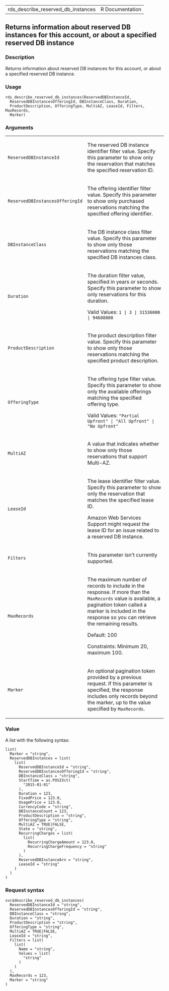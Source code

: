 <table style="width: 100%;">
<tbody>
<tr class="odd">
<td>rds_describe_reserved_db_instances</td>
<td style="text-align: right;">R Documentation</td>
</tr>
</tbody>
</table>

## Returns information about reserved DB instances for this account, or about a specified reserved DB instance

### Description

Returns information about reserved DB instances for this account, or
about a specified reserved DB instance.

### Usage

    rds_describe_reserved_db_instances(ReservedDBInstanceId,
      ReservedDBInstancesOfferingId, DBInstanceClass, Duration,
      ProductDescription, OfferingType, MultiAZ, LeaseId, Filters, MaxRecords,
      Marker)

### Arguments

<table>
<colgroup>
<col style="width: 35%" />
<col style="width: 65%" />
</colgroup>
<tbody>
<tr class="odd">
<td><code
id="rds_describe_reserved_db_instances_:_ReservedDBInstanceId">ReservedDBInstanceId</code></td>
<td><p>The reserved DB instance identifier filter value. Specify this
parameter to show only the reservation that matches the specified
reservation ID.</p></td>
</tr>
<tr class="even">
<td><code
id="rds_describe_reserved_db_instances_:_ReservedDBInstancesOfferingId">ReservedDBInstancesOfferingId</code></td>
<td><p>The offering identifier filter value. Specify this parameter to
show only purchased reservations matching the specified offering
identifier.</p></td>
</tr>
<tr class="odd">
<td><code
id="rds_describe_reserved_db_instances_:_DBInstanceClass">DBInstanceClass</code></td>
<td><p>The DB instance class filter value. Specify this parameter to
show only those reservations matching the specified DB instances
class.</p></td>
</tr>
<tr class="even">
<td><code
id="rds_describe_reserved_db_instances_:_Duration">Duration</code></td>
<td><p>The duration filter value, specified in years or seconds. Specify
this parameter to show only reservations for this duration.</p>
<p>Valid Values: <code>1 | 3 | 31536000 | 94608000</code></p></td>
</tr>
<tr class="odd">
<td><code
id="rds_describe_reserved_db_instances_:_ProductDescription">ProductDescription</code></td>
<td><p>The product description filter value. Specify this parameter to
show only those reservations matching the specified product
description.</p></td>
</tr>
<tr class="even">
<td><code
id="rds_describe_reserved_db_instances_:_OfferingType">OfferingType</code></td>
<td><p>The offering type filter value. Specify this parameter to show
only the available offerings matching the specified offering type.</p>
<p>Valid Values:
<code>"Partial Upfront" | "All Upfront" | "No Upfront" </code></p></td>
</tr>
<tr class="odd">
<td><code
id="rds_describe_reserved_db_instances_:_MultiAZ">MultiAZ</code></td>
<td><p>A value that indicates whether to show only those reservations
that support Multi-AZ.</p></td>
</tr>
<tr class="even">
<td><code
id="rds_describe_reserved_db_instances_:_LeaseId">LeaseId</code></td>
<td><p>The lease identifier filter value. Specify this parameter to show
only the reservation that matches the specified lease ID.</p>
<p>Amazon Web Services Support might request the lease ID for an issue
related to a reserved DB instance.</p></td>
</tr>
<tr class="odd">
<td><code
id="rds_describe_reserved_db_instances_:_Filters">Filters</code></td>
<td><p>This parameter isn't currently supported.</p></td>
</tr>
<tr class="even">
<td><code
id="rds_describe_reserved_db_instances_:_MaxRecords">MaxRecords</code></td>
<td><p>The maximum number of records to include in the response. If more
than the <code>MaxRecords</code> value is available, a pagination token
called a marker is included in the response so you can retrieve the
remaining results.</p>
<p>Default: 100</p>
<p>Constraints: Minimum 20, maximum 100.</p></td>
</tr>
<tr class="odd">
<td><code
id="rds_describe_reserved_db_instances_:_Marker">Marker</code></td>
<td><p>An optional pagination token provided by a previous request. If
this parameter is specified, the response includes only records beyond
the marker, up to the value specified by
<code>MaxRecords</code>.</p></td>
</tr>
</tbody>
</table>

### Value

A list with the following syntax:

    list(
      Marker = "string",
      ReservedDBInstances = list(
        list(
          ReservedDBInstanceId = "string",
          ReservedDBInstancesOfferingId = "string",
          DBInstanceClass = "string",
          StartTime = as.POSIXct(
            "2015-01-01"
          ),
          Duration = 123,
          FixedPrice = 123.0,
          UsagePrice = 123.0,
          CurrencyCode = "string",
          DBInstanceCount = 123,
          ProductDescription = "string",
          OfferingType = "string",
          MultiAZ = TRUE|FALSE,
          State = "string",
          RecurringCharges = list(
            list(
              RecurringChargeAmount = 123.0,
              RecurringChargeFrequency = "string"
            )
          ),
          ReservedDBInstanceArn = "string",
          LeaseId = "string"
        )
      )
    )

### Request syntax

    svc$describe_reserved_db_instances(
      ReservedDBInstanceId = "string",
      ReservedDBInstancesOfferingId = "string",
      DBInstanceClass = "string",
      Duration = "string",
      ProductDescription = "string",
      OfferingType = "string",
      MultiAZ = TRUE|FALSE,
      LeaseId = "string",
      Filters = list(
        list(
          Name = "string",
          Values = list(
            "string"
          )
        )
      ),
      MaxRecords = 123,
      Marker = "string"
    )
